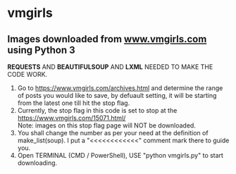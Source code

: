 # vmgirls

## Images downloaded from www.vmgirls.com using Python 3

**REQUESTS** AND **BEAUTIFULSOUP** AND **LXML** NEEDED TO MAKE THE CODE WORK.

1. Go to https://www.vmgirls.com/archives.html and determine the range of posts you would like to save, by defuault setting, it will be starting from the latest one till hit the stop flag.
3. Currently, the stop flag in this code is set to stop at the
    https://www.vmgirls.com/15071.html/  
    Note: images on this stop flag page will NOT be downloaded.
4. You shall change the number as per your need at the definition of make_list(soup). I put a "<<<<<<<<<<<<" comment mark there to guide you.
7. Open TERMINAL (CMD / PowerShell), USE "python vmgirls.py" to start downloading. 


